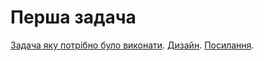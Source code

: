 # Перша задача
[Задача яку потрібно було виконати](https://ua.onlinemschool.com/math/assistance/progression/arithmetic_progression).
[Дизайн]([https://duckduckgo.com](https://www.figma.com/file/7PTVwmpVqB5mhsfGtY5m88/Untitled?type=design&node-id=0%3A1&mode=design&t=R1RR7VgazHq7Q3fo-1)https://www.figma.com/file/7PTVwmpVqB5mhsfGtY5m88/Untitled?type=design&node-id=0%3A1&mode=design&t=R1RR7VgazHq7Q3fo-1).
[Посилання](https://artemissssss.github.io/arithmetic-sequence-n).
